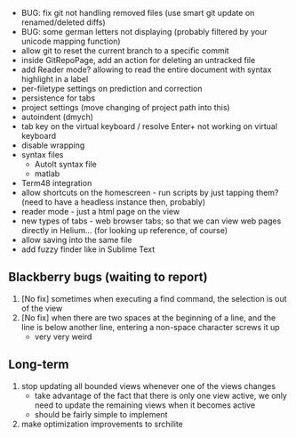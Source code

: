 * BUG: fix git not handling removed files (use smart git update on renamed/deleted diffs)
* BUG: some german letters not displaying (probably filtered by your unicode mapping function)
* allow git to reset the current branch to a specific commit
* inside GitRepoPage, add an action for deleting an untracked file
* add Reader mode? allowing to read the entire document with syntax highlight in a label
* per-filetype settings on prediction and correction
* persistence for tabs
* project settings (move changing of project path into this)
* autoindent (dmych)
* tab key on the virtual keyboard / resolve Enter+ not working on virtual keyboard
* disable wrapping
* syntax files
    * AutoIt syntax file
    * matlab
* Term48 integration
* allow shortcuts on the homescreen - run scripts by just tapping them? (need to have a headless instance then, probably)
* reader mode - just a html page on the view
* new types of tabs - web browser tabs; so that we can view web pages directly in Helium... (for looking up reference, of course)
* allow saving into the same file
* add fuzzy finder like in Sublime Text




## Blackberry bugs (waiting to report)

1. [No fix] sometimes when executing a find command, the selection is out of the view
2. [No fix] when there are two spaces at the beginning of a line, and the line is below another line, entering a non-space character screws it up
    * very very weird

## Long-term

1. stop updating all bounded views whenever one of the views changes
    - take advantage of the fact that there is only one view active, we only need to update the remaining views when it becomes active
    - should be fairly simple to implement
2. make optimization improvements to srchilite
